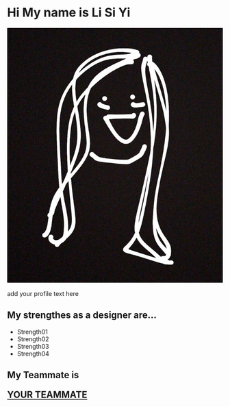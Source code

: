 
 <!DOCTYPE html>
<html lang="en">
<head>
  <meta charset="utf-8">
  <title>Li Si Yi</title>
</head>
<body>
   <h1>Hi My name is Li Si Yi</h1>
    <img src="photo6159200819107440898.jpg" alt="short description" width="800"/>  

   <p>add your profile text here</p>

   <h2>My strengthes as a designer are...</h2>
    <ul>
      <li>Strength01</li>
      <li>Strength02</li>
      <li>Strength03</li>
      <li>Strength04</li>
    </ul>

   <h2>My Teammate is</Daryl Pong>
   <p><a href="yourteamate.html">YOUR TEAMMATE</a></p>
</body>

</html>